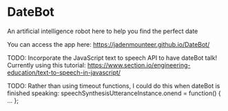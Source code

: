 # DateBot
An artificial intelligence robot here to help you find the perfect date

You can access the app here: https://jadenmounteer.github.io/DateBot/

TODO: Incorporate the JavaScript text to speech API to have dateBot talk!
Currently using this tutorial: https://www.section.io/engineering-education/text-to-speech-in-javascript/

TODO: Rather than using timeout functions, I could do this when dateBot is finished speaking:
speechSynthesisUtteranceInstance.onend = function() { ... };